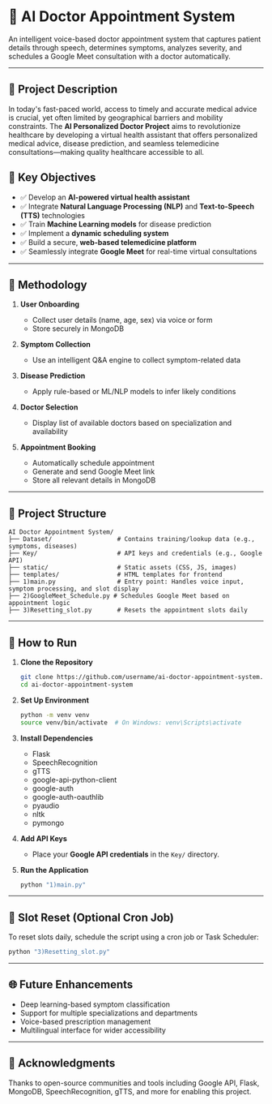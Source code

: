 # 🏥 AI Doctor Appointment System

An intelligent voice-based doctor appointment system that captures patient details through speech, determines symptoms, analyzes severity, and schedules a Google Meet consultation with a doctor automatically.

---

## 🧠 Project Description

In today's fast-paced world, access to timely and accurate medical advice is crucial, yet often limited by geographical barriers and mobility constraints. The **AI Personalized Doctor Project** aims to revolutionize healthcare by developing a virtual health assistant that offers personalized medical advice, disease prediction, and seamless telemedicine consultations—making quality healthcare accessible to all.

## 🎯 Key Objectives

- ✅ Develop an **AI-powered virtual health assistant**
- ✅ Integrate **Natural Language Processing (NLP)** and **Text-to-Speech (TTS)** technologies
- ✅ Train **Machine Learning models** for disease prediction
- ✅ Implement a **dynamic scheduling system**
- ✅ Build a secure, **web-based telemedicine platform**
- ✅ Seamlessly integrate **Google Meet** for real-time virtual consultations

---

## 🧪 Methodology

1. **User Onboarding**  
   - Collect user details (name, age, sex) via voice or form  
   - Store securely in MongoDB

2. **Symptom Collection**  
   - Use an intelligent Q&A engine to collect symptom-related data

3. **Disease Prediction**  
   - Apply rule-based or ML/NLP models to infer likely conditions

4. **Doctor Selection**  
   - Display list of available doctors based on specialization and availability

5. **Appointment Booking**  
   - Automatically schedule appointment  
   - Generate and send Google Meet link  
   - Store all relevant details in MongoDB

---

## 📁 Project Structure

```
AI Doctor Appointment System/
├── Dataset/                  # Contains training/lookup data (e.g., symptoms, diseases)
├── Key/                      # API keys and credentials (e.g., Google API)
├── static/                   # Static assets (CSS, JS, images)
├── templates/                # HTML templates for frontend
├── 1)main.py                 # Entry point: Handles voice input, symptom processing, and slot display
├── 2)GoogleMeet_Schedule.py # Schedules Google Meet based on appointment logic
├── 3)Resetting_slot.py       # Resets the appointment slots daily
```

---

## 🚀 How to Run

1. **Clone the Repository**
   ```bash
   git clone https://github.com/username/ai-doctor-appointment-system.git
   cd ai-doctor-appointment-system
   ```

2. **Set Up Environment**
   ```bash
   python -m venv venv
   source venv/bin/activate  # On Windows: venv\Scripts\activate
   ```

3. **Install Dependencies**
   - Flask  
   - SpeechRecognition  
   - gTTS  
   - google-api-python-client  
   - google-auth  
   - google-auth-oauthlib  
   - pyaudio  
   - nltk  
   - pymongo

4. **Add API Keys**
   - Place your **Google API credentials** in the `Key/` directory.

5. **Run the Application**
   ```bash
   python "1)main.py"
   ```

---

## 🔁 Slot Reset (Optional Cron Job)

To reset slots daily, schedule the script using a cron job or Task Scheduler:

```bash
python "3)Resetting_slot.py"
```

---

## 🌐 Future Enhancements

- Deep learning-based symptom classification  
- Support for multiple specializations and departments  
- Voice-based prescription management  
- Multilingual interface for wider accessibility  

---

## 🙌 Acknowledgments

Thanks to open-source communities and tools including Google API, Flask, MongoDB, SpeechRecognition, gTTS, and more for enabling this project.

